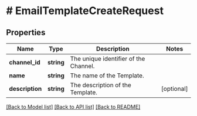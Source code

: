 # # EmailTemplateCreateRequest

## Properties

Name | Type | Description | Notes
------------ | ------------- | ------------- | -------------
**channel_id** | **string** | The unique identifier of the Channel. |
**name** | **string** | The name of the Template. |
**description** | **string** | The description of the Template. | [optional]

[[Back to Model list]](../../README.md#models) [[Back to API list]](../../README.md#endpoints) [[Back to README]](../../README.md)
